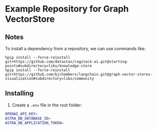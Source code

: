 # Example Repository for Graph VectorStore

## Notes

To install a dependency from a repository, we can use commands like:

```
%pip install --force-reinstall git+https://github.com/datastax/ragstack-ai.git@starting-points#subdirectory=libs/knowledge-store
%pip install --force-reinstall git+https://github.com/bjchambers/langchain.git@graph-vector-stores-visualization#subdirectory=libs/community
```

## Installing

1. Create a `.env` file in the root folder:
```bash
OPENAI_API_KEY=
ASTRA_DB_DATABASE_ID=
ASTRA_DB_APPLICATION_TOKEN=
```

